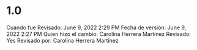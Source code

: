 # 1.0

Cuando fue Revisado: June 9, 2022 2:29 PM
Fecha de  versión: June 9, 2022 2:27 PM
Quien hizo el cambio: Carolina Herrera Martínez
Revisado: Yes
Revisado por: Carolina Herrera Martínez
